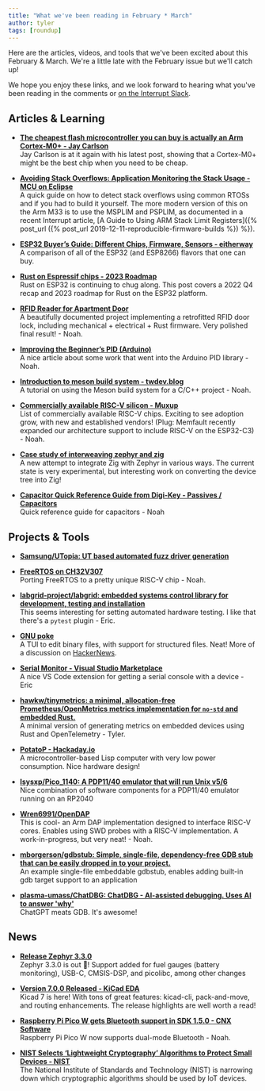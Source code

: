 ```yaml
---
title: "What we've been reading in February * March"
author: tyler
tags: [roundup]
---
```


<!-- excerpt start -->

Here are the articles, videos, and tools that we've been excited about this
February & March. We're a little late with the February issue but we'll catch up!

<!-- excerpt end -->

We hope you enjoy these links, and we look forward to hearing what you've been
reading in the comments or [on the Interrupt Slack](https://interrupt-slack.herokuapp.com/).

## Articles & Learning

- [**The cheapest flash microcontroller you can buy is actually an Arm Cortex-M0+ - Jay Carlson**](https://jaycarlson.net/2023/02/04/the-cheapest-flash-microcontroller-you-can-buy-is-actually-an-arm-cortex-m0/)<br>
Jay Carlson is at it again with his latest post, showing that a Cortex-M0+ might be the best chip when you need to be cheap.  

- [**Avoiding Stack Overflows: Application Monitoring the Stack Usage - MCU on Eclipse**](https://mcuoneclipse.com/2023/02/19/avoiding-stack-overflows-application-monitoring-the-stack-usage/)<br>
A quick guide on how to detect stack overflows using common RTOSs and if you had to build it yourself. The more modern version of this on the Arm M33 is to use the MSPLIM and PSPLIM, as documented in a recent Interrupt article, [A Guide to Using ARM Stack Limit Registers]({% post_url
({% post_url
2019-12-11-reproducible-firmware-builds %}) %}).

- [**ESP32 Buyer’s Guide: Different Chips, Firmware, Sensors - eitherway**](https://eitherway.io/posts/esp32-buyers-guide/)<br>
A comparison of all of the ESP32 (and ESP8266) flavors that one can buy. 

- [**Rust on Espressif chips - 2023 Roadmap**](https://mabez.dev/blog/posts/esp-rust-24-02-2023/)<br>
Rust on ESP32 is continuing to chug along. This post covers a 2022 Q4 recap and 2023 roadmap for Rust on the ESP32 platform.

- [**RFID Reader for Apartment Door**](http://dlaw.me/door-rfid-reader/)<br>
A beautifully documented project implementing a retrofitted RFID door lock, including mechanical + electrical + Rust firmware. Very polished final result! - Noah.

- [**Improving the Beginner’s PID (Arduino)**](http://brettbeauregard.com/blog/2011/04/improving-the-beginners-pid-introduction/)<br>
A nice article about some work that went into the Arduino PID library - Noah.

- [**Introduction to meson build system - twdev.blog**](https://twdev.blog/2022/09/meson/)<br>
A tutorial on using the Meson build system for a C/C++ project - Noah.

- [**Commercially available RISC-V silicon - Muxup**](https://muxup.com/2023q1/commercially-available-risc-v-silicon)<br>
List of commercially available RISC-V chips. Exciting to see adoption grow, with new and established vendors! (Plug: Memfault recently expanded our architecture support to include RISC-V on the ESP32-C3) - Noah.

- [**Case study of interweaving zephyr and zig**](https://github.com/nodecum/zig-zephyr)<br>
A new attempt to integrate Zig with Zephyr in various ways. The current state is very experimental, but interesting work on converting the device tree into Zig!

- [**Capacitor Quick Reference Guide from Digi-Key - Passives / Capacitors**](https://forum.digikey.com/t/capacitor-quick-reference-guide/12843)<br>
Quick reference guide for capacitors - Noah


## Projects & Tools

- [**Samsung/UTopia: UT based automated fuzz driver generation**](https://github.com/Samsung/UTopia)<br>

- [**FreeRTOS on CH32V307**](https://blog.imi.moe/freertos-on-ch32v307/)<br>
Porting FreeRTOS to a pretty unique RISC-V chip - Noah.

- [**labgrid-project/labgrid: embedded systems control library for development, testing and installation**](https://github.com/labgrid-project/labgrid)<br>
This seems interesting for setting automated hardware testing. I like that there's a `pytest` plugin - Eric.

- [**GNU poke**](https://jemarch.net/poke)<br>
A TUI to edit binary files, with support for structured files. Neat! More of a discussion on [HackerNews](https://news.ycombinator.com/item?id=34986042).

- [**Serial Monitor - Visual Studio Marketplace**](https://marketplace.visualstudio.com/items?itemName=ms-vscode.vscode-serial-monitor)<br>
A nice VS Code extension for getting a serial console with a device - Eric

- [**hawkw/tinymetrics: a minimal, allocation-free Prometheus/OpenMetrics metrics implementation for `no-std` and embedded Rust.**](https://github.com/hawkw/tinymetrics)<br>
A minimal version of generating metrics on embedded devices using Rust and OpenTelemetry - Tyler.

- [**PotatoP - Hackaday.io**](https://hackaday.io/project/184340-potatop)<br>
A microcontroller-based Lisp computer with very low power consumption. Nice hardware design!

- [**Isysxp/Pico_1140: A PDP11/40 emulator that will run Unix v5/6**](https://github.com/Isysxp/Pico_1140)<br>
Nice combination of software components for a PDP11/40 emulator running on an RP2040

- [**Wren6991/OpenDAP**](https://github.com/Wren6991/OpenDAP)<br>
This is cool- an Arm DAP implementation designed to interface RISC-V cores. Enables using SWD probes with a RISC-V implementation. A work-in-progress, but very neat! - Noah.

- [**mborgerson/gdbstub: Simple, single-file, dependency-free GDB stub that can be easily dropped in to your project.**](https://github.com/mborgerson/gdbstub)<br>
An example single-file embeddable gdbstub, enables adding built-in gdb target support to an application

- [**plasma-umass/ChatDBG: ChatDBG - AI-assisted debugging. Uses AI to answer 'why'**](https://github.com/plasma-umass/chatdbg)<br>
ChatGPT meats GDB. It's awesome!

## News

- [**Release Zephyr 3.3.0**](https://github.com/zephyrproject-rtos/zephyr/releases/tag/v3.3.0)<br>
Zephyr 3.3.0 is out 🎉! Support added for fuel gauges (battery monitoring), USB-C, CMSIS-DSP, and picolibc, among other changes

- [**Version 7.0.0 Released - KiCad EDA**](https://www.kicad.org/blog/2023/02/Version-7.0.0-Released/)<br>
Kicad 7 is here! With tons of great features: kicad-cli, pack-and-move, and routing enhancements. The release highlights are well worth a read!

- [**Raspberry Pi Pico W gets Bluetooth support in SDK 1.5.0 - CNX Software**](https://www.cnx-software.com/2023/02/11/raspberry-pi-pico-w-bluetooth-le-support/)<br>
Raspberry Pi Pico W now supports dual-mode Bluetooth - Noah.

- [**NIST Selects ‘Lightweight Cryptography’ Algorithms to Protect Small Devices - NIST**](https://www.nist.gov/news-events/news/2023/02/nist-selects-lightweight-cryptography-algorithms-protect-small-devices)<br>
The National Institute of Standards and Technology (NIST) is narrowing down which cryptographic algorithms should be used by IoT devices.
